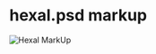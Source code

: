 # hexal.psd markup

![Hexal MarkUp](https://github.com/RodionCoach/hexal/tree/master/src/hexal.png)
